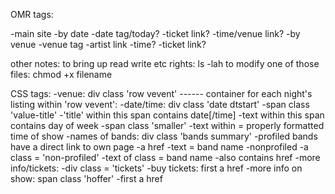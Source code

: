 OMR tags:

-main site
-by date
  -date tag/today?
  -ticket link?
  -time/venue link?
-by venue
  -venue tag
  -artist link
  -time?
  -ticket link?








  other notes:
       to bring up read write etc rights:
          ls -lah
       to modify one of those files:
          chmod +x filename




CSS tags:
-venue:
  div class 'row vevent' ------ container for each night's listing
    within 'row vevent':
      -date/time: div class 'date dtstart' 
        -span class 'value-title'
          -'title' within this span contains date[/time]
          -text within this span contains day of week
        -span class 'smaller'
          -text within = properly formatted time of show
      -names of bands: div class 'bands summary'
        -profiled bands have a direct link to own page
          -a href
          -text = band name
        -nonprofiled
          -a class = 'non-profiled'
          -text of class = band name
          -also contains href
      -more info/tickets:
        -div class = 'tickets'
        -buy tickets: first a href
        -more info on show: span class 'hoffer'
          -first a href
      




